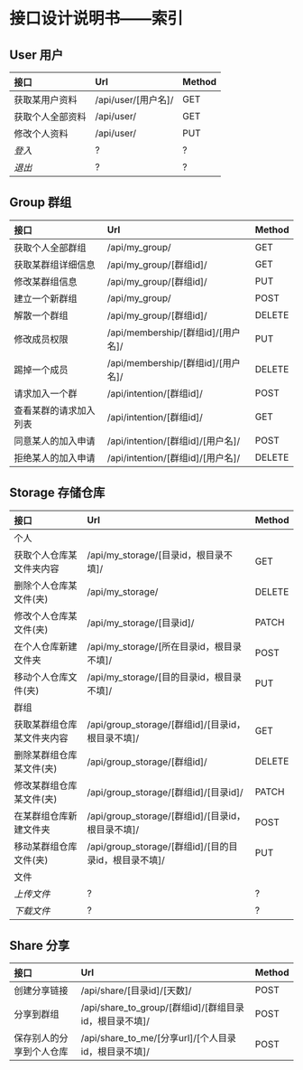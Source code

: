 # 接口设计说明书——索引

## User 用户

|接口|Url|Method|
|:-|:-|:-|
|获取某用户资料|/api/user/[用户名]/|GET|
|获取个人全部资料|/api/user/|GET|
|修改个人资料|/api/user/|PUT|
|*登入*|?|?|
|*退出*|?|?|

## Group 群组

|接口|Url|Method|
|:-|:-|:-|
|获取个人全部群组|/api/my_group/|GET|
|获取某群组详细信息|/api/my_group/[群组id]/|GET|
|修改某群组信息|/api/my_group/[群组id]/|PUT|
|建立一个新群组|/api/my_group/|POST|
|解散一个群组|/api/my_group/[群组id]/|DELETE|
|修改成员权限|/api/membership/[群组id]/[用户名]/|PUT|
|踢掉一个成员|/api/membership/[群组id]/[用户名]/|DELETE|
|请求加入一个群|/api/intention/[群组id]/|POST|
|查看某群的请求加入列表|/api/intention/[群组id]/|GET|
|同意某人的加入申请|/api/intention/[群组id]/[用户名]/|POST|
|拒绝某人的加入申请|/api/intention/[群组id]/[用户名]/|DELETE|

## Storage 存储仓库

|接口|Url|Method|
|:-|:-|:-|
|个人|||
|获取个人仓库某文件夹内容|/api/my_storage/[目录id，根目录不填]/|GET|
|删除个人仓库某文件(夹)|/api/my_storage/|DELETE|
|修改个人仓库某文件(夹)|/api/my_storage/[目录id]/|PATCH|
|在个人仓库新建文件夹|/api/my_storage/[所在目录id，根目录不填]/|POST|
|移动个人仓库文件(夹)|/api/my_storage/[目的目录id，根目录不填]/|PUT|
|群组|||
|获取某群组仓库某文件夹内容|/api/group_storage/[群组id]/[目录id，根目录不填]/|GET|
|删除某群组仓库某文件(夹)|/api/group_storage/[群组id]/|DELETE|
|修改某群组仓库某文件(夹)|/api/group_storage/[群组id]/[目录id]/|PATCH|
|在某群组仓库新建文件夹|/api/group_storage/[群组id]/[目录id，根目录不填]/|POST|
|移动某群组仓库文件(夹)|/api/group_storage/[群组id]/[目的目录id，根目录不填]/|PUT|
|文件|||
|*上传文件*|?|?|
|*下载文件*|?|?|

## Share 分享

|接口|Url|Method|
|:-|:-|:-|
|创建分享链接|/api/share/[目录id]/[天数]/|POST|
|分享到群组|/api/share_to_group/[群组id]/[群组目录id，根目录不填]/|POST|
|保存别人的分享到个人仓库|/api/share_to_me/[分享url]/[个人目录id，根目录不填]/|POST|
